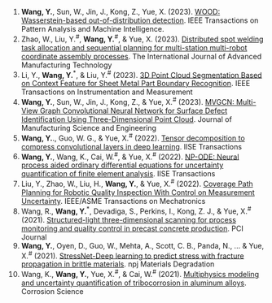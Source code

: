 1. **Wang, Y.**, Sun, W., Jin, J., Kong, Z., Yue, X. (2023). [WOOD: Wasserstein-based out-of-distribution detection](https://ieeexplore.ieee.org/abstract/document/10302348). IEEE Transactions on Pattern Analysis and Machine Intelligence.
2. Zhao, W., Liu, Y.<sup>#</sup>, **Wang, Y.**<sup>#</sup>, & Yue, X. (2023). [Distributed spot welding task allocation and sequential planning for multi-station multi-robot coordinate assembly processes](https://link.springer.com/article/10.1007/s00170-023-11750-1). The International Journal of Advanced Manufacturing Technology
3. Li, Y., **Wang, Y.**<sup>*</sup>, & Liu, Y.<sup>#</sup> (2023). [3D Point Cloud Segmentation Based on Context Feature for Sheet Metal Part Boundary Recognition](https://ieeexplore.ieee.org/abstract/document/10113785). IEEE Transactions on Instrumentation and Measurement
4. **Wang, Y.**, Sun, W., Jin, J., Kong, Z., & Yue, X.<sup>#</sup> (2023). [MVGCN: Multi-View Graph Convolutional Neural Network for Surface Defect Identification Using Three-Dimensional Point Cloud](https://asmedigitalcollection.asme.org/manufacturingscience/article/145/3/031004/1148268/MVGCN-Multi-View-Graph-Convolutional-Neural). Journal of Manufacturing Science and Engineering
5. **Wang, Y.**., Guo, W. G., & Yue, X.<sup>#</sup> (2022). [Tensor decomposition to compress convolutional layers in deep learning](https://www.tandfonline.com/doi/abs/10.1080/24725854.2021.1894514). IISE Transactions
6. **Wang, Y.**, Wang, K., Cai, W.<sup>#</sup>, & Yue, X.<sup>#</sup> (2022). [NP-ODE: Neural process aided ordinary differential equations for uncertainty quantification of finite element analysis](https://www.tandfonline.com/doi/abs/10.1080/24725854.2021.1891485). IISE Transactions
7. Liu, Y., Zhao, W., Liu, H., **Wang, Y.**, & Yue, X.<sup>#</sup> (2022). [Coverage Path Planning for Robotic Quality Inspection With Control on Measurement Uncertainty](https://ieeexplore.ieee.org/abstract/document/9693938). IEEE/ASME Transactions on Mechatronics
8. Wang, R., **Wang, Y.**<sup>*</sup>, Devadiga, S., Perkins, I., Kong, Z. J., & Yue, X.<sup>#</sup> (2021). [Structured-light three-dimensional scanning for process monitoring and quality control in precast concrete production](https://www.pci.org/PCI/Publications/PCI_Journal/Issues/2021/November-December/Structured-light_three-dimensional_scanning_for_process_monitoring_and_quality_control.aspx). PCI Journal
9. **Wang, Y.**, Oyen, D., Guo, W., Mehta, A., Scott, C. B., Panda, N., ... & Yue, X.<sup>#</sup> (2021). [StressNet-Deep learning to predict stress with fracture propagation in brittle materials](https://www.nature.com/articles/s41529-021-00151-y). npj Materials Degradation
10. Wang, K., **Wang, Y.**, Yue, X.<sup>#</sup>, & Cai, W.<sup>#</sup> (2021). [Multiphysics modeling and uncertainty quantification of tribocorrosion in aluminum alloys](https://www.sciencedirect.com/science/article/pii/S0010938X20323763). Corrosion Science


